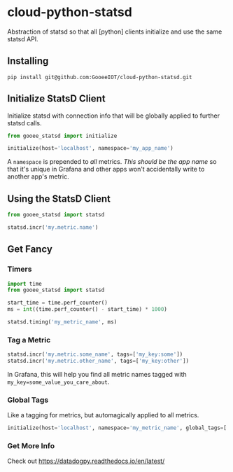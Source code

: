 # cloud-python-statsd

Abstraction of statsd so that all [python] clients initialize and use the same statsd API.

## Installing

```shell
pip install git@github.com:GooeeIOT/cloud-python-statsd.git
```

## Initialize StatsD Client

Initialize statsd with connection info that will be globally applied to further statsd calls.

```python
from gooee_statsd import initialize

initialize(host='localhost', namespace='my_app_name')
```

A `namespace` is prepended to *all* metrics. *This should be the app name* so that it's unique in
Grafana and other apps won't accidentally write to another app's metric.

## Using the StatsD Client

```python
from gooee_statsd import statsd

statsd.incr('my.metric.name')
```

## Get Fancy

### Timers

```python
import time
from gooee_statsd import statsd

start_time = time.perf_counter()
ms = int((time.perf_counter() - start_time) * 1000)

statsd.timing('my_metric_name', ms)
```

### Tag a Metric

```python
statsd.incr('my.metric.some_name', tags=['my_key:some'])
statsd.incr('my.metric.other_name', tags=['my_key:other'])
```

In Grafana, this will help you find all metric names tagged with `my_key=some_value_you_care_about`.

### Global Tags

Like a tagging for metrics, but automagically applied to all metrics.

```python
initialize(host='localhost', namespace='my_metric_name', global_tags=['foo:bar'])
```

### Get More Info

Check out https://datadogpy.readthedocs.io/en/latest/
